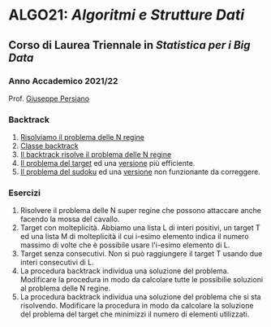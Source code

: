 # ALGO21: *Algoritmi e Strutture Dati* #
## Corso di Laurea Triennale in *Statistica per i Big Data* ##
### Anno Accademico 2021/22 ###

Prof. [Giuseppe Persiano](https://giuper.github.io)

### Backtrack ###

1. [Risolviamo il problema delle N regine](queen.py)
2. [Classe backtrack](back.py)
3. [Il backtrack risolve il problema delle N regine](backQueen.py)
4. [Il problema del target](target.py) ed una [versione](targetEff.py)
pi&ugrave; efficiente.
5. [Il problema del sudoku](sudokuW.py) ed una [versione](sudoku.py) non
funzionante da correggere.




### Esercizi ###
1. Risolvere il problema delle N super regine che possono attaccare anche facendo la mossa del cavallo.
2. Target con molteplicit&agrave;. Abbiamo una lista L di interi positivi, un target T ed una lista M di molteplicit&agrave; il cui i-esimo elemento indica il numero massimo di volte che &egrave; possibile usare l'i-esimo elemento di L.
3. Target senza consecutivi. Non si pu&ograve; raggiungere il target T usando due interi consecutivi di L.
4. La procedura backtrack individua una soluzione del problema. Modificare la procedura in modo da calcolare tutte le possibilie soluzioni al problema delle N regine.
5. La procedura backtrack individua una soluzione del problema che si sta
risolvendo. Modificare la procedura in modo da calcolare la soluzione del problema del target che minimizzi il numero di elementi utilizzati.

